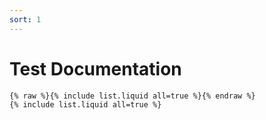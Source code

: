 ```yaml
---
sort: 1
---
```


# Test Documentation

```
{% raw %}{% include list.liquid all=true %}{% endraw %}
{% include list.liquid all=true %}
```



